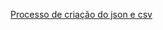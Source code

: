 [Processo de criação do json e csv](https://github.com/efremfilho/pdi-transformations/blob/master/pokemon-go/2016-09-24-211817_1366x768_scrot.png)
